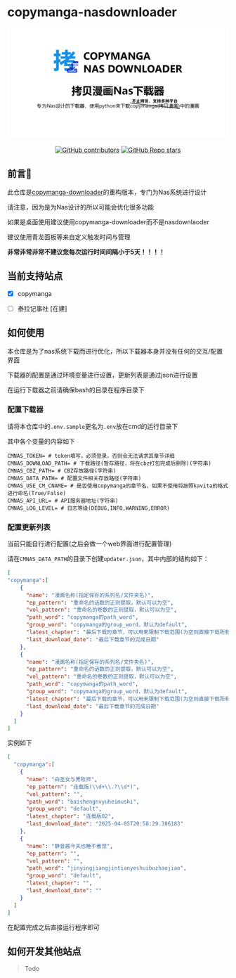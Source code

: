 # copymanga-nasdownloader

![social-media](./assets/social-media.png)

<p align="center">
  <!--<a href="https://pypi.org/project/copymanga-downloader/" target="_blank"><img alt="PyPI - Version" src="https://img.shields.io/pypi/v/copymanga-downloader?style=for-the-badge&logo=PyPI"></a>-->
  <a href="https://github.com/misaka10843/copymanga-nasdownloader/graphs/contributors" target="_blank"><img alt="GitHub contributors" src="https://img.shields.io/github/contributors/misaka10843/copymanga-nasdownloader?style=for-the-badge&logo=github"></a>
  <a href="https://github.com/misaka10843/copymanga-nasdownloader/stargazers" target="_blank"><img alt="GitHub Repo stars" src="https://img.shields.io/github/stars/misaka10843/copymanga-nasdownloader?style=for-the-badge&label=%E2%AD%90STAR"></a>
</p>

## 前言💭

此仓库是[copymanga-downloader](https://github.com/misaka10843/copymanga-downloader)的重构版本，专门为Nas系统进行设计

请注意，因为是为Nas设计的所以可能会优化很多功能

如果是桌面使用建议使用copymanga-downloader而不是nasdownlaoder

建议使用青龙面板等来自定义触发时间与管理

**非常非常非常不建议您每次运行时间间隔小于5天！！！！**

## 当前支持站点

- [x] copymanga
- [ ] 泰拉记事社 [在建]


## 如何使用

本仓库是为了nas系统下载而进行优化，所以下载器本身并没有任何的交互/配置界面

下载器的配置是通过环境变量进行设置，更新列表是通过json进行设置

在运行下载器之前请确保bash的目录在程序目录下

### 配置下载器

请将本仓库中的`.env.sample`更名为`.env`放在cmd的运行目录下

其中各个变量的内容如下

```dotenv
CMNAS_TOKEN= # token填写，必须登录，否则会无法请求其章节详细
CMNAS_DOWNLOAD_PATH= # 下载路径(暂存路径，将在cbz打包完成后删除)(字符串)
CMNAS_CBZ_PATH= # CBZ存放路径(字符串)
CMNAS_DATA_PATH= # 配置文件相关存放路径(字符串)
CMNAS_USE_CM_CNAME= # 是否使用copymanga的章节名，如果不使用将按照kavita的格式进行命名(True/False)
CMNAS_API_URL= # API服务器地址(字符串)
CMNAS_LOG_LEVEL= # 日志等级(DEBUG,INFO,WARNING,ERROR)
```

### 配置更新列表

当前只能自行进行配置(之后会做一个web界面进行配置管理)

请在`CMNAS_DATA_PATH`的目录下创建`updater.json`，其中内部的结构如下：

```json
[
"copymanga":[
    {
      "name": "漫画名称(指定保存的系列名/文件夹名)",
      "ep_pattern": "重命名的话数的正则提取，默认可以为空",
      "vol_pattern": "重命名的卷数的正则提取，默认可以为空",
      "path_word": "copymanga的path_word",
      "group_word": "copymanga的group_word，默认为default",
      "latest_chapter": "最后下载的章节，可以用来限制下载范围(为空则直接下载所有的内容)",
      "last_download_date": "最后下载章节的完成日期"
    },
    {
      "name": "漫画名称(指定保存的系列名/文件夹名)",
      "ep_pattern": "重命名的话数的正则提取，默认可以为空",
      "vol_pattern": "重命名的卷数的正则提取，默认可以为空",
      "path_word": "copymanga的path_word",
      "group_word": "copymanga的group_word，默认为default",
      "latest_chapter": "最后下载的章节，可以用来限制下载范围(为空则直接下载所有的内容)",
      "last_download_date": "最后下载章节的完成日期"
    }
  ]
]
```

实例如下

````json
[
  "copymanga":[
    {
      "name": "白圣女与黑牧师",
      "ep_pattern": "连载版(\\d+\\.?\\d*)",
      "vol_pattern": "",
      "path_word": "baishengnvyuheimushi",
      "group_word": "default",
      "latest_chapter": "连载版02",
      "last_download_date": "2025-04-05T20:58:29.386183"
    },
    {
      "name": "静音酱今天也睡不着觉",
      "ep_pattern": "",
      "vol_pattern": "",
      "path_word": "jinyingjiangjintianyeshuibuzhaojiao",
      "group_word": "default",
      "latest_chapter": "",
      "last_download_date": ""
    }
  ]
]
````

在配置完成之后直接运行程序即可

## 如何开发其他站点

> Todo
